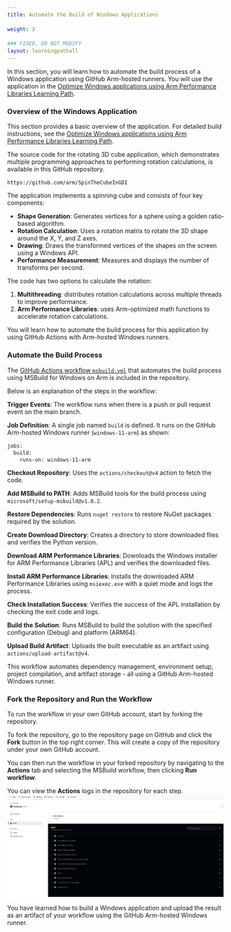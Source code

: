 ```yaml
---
title: Automate the Build of Windows Applications

weight: 3

### FIXED, DO NOT MODIFY
layout: learningpathall
---
```

In this section, you will learn how to automate the build process of a Windows application using GitHub Arm-hosted runners. You will use the application in the [Optimize Windows applications using Arm Performance Libraries Learning Path](/learning-paths/laptops-and-desktops/windows_armpl/).

### Overview of the Windows Application

This section provides a basic overview of the application. For detailed build instructions, see the [Optimize Windows applications using Arm Performance Libraries Learning Path](/learning-paths/laptops-and-desktops/windows_armpl/2-multithreading/).

The source code for the rotating 3D cube application, which demonstrates multiple programming approaches to performing rotation calculations, is available in this GitHub repository.

```console
https://github.com/arm/SpinTheCubeInGDI
```

The application implements a spinning cube and consists of four key components:
- **Shape Generation**: Generates vertices for a sphere using a golden ratio-based algorithm.
- **Rotation Calculation**: Uses a rotation matrix to rotate the 3D shape around the X, Y, and Z axes.
- **Drawing**: Draws the transformed vertices of the shapes on the screen using a Windows API.
- **Performance Measurement**: Measures and displays the number of transforms per second.

The code has two options to calculate the rotation:

1. **Multithreading**: distributes rotation calculations across multiple threads to improve performance.  
2. **Arm Performance Libraries**: uses Arm-optimized math functions to accelerate rotation calculations.

You will learn how to automate the build process for this application by using GitHub Actions with Arm-hosted Windows runners.

### Automate the Build Process

The [GitHub Actions workflow `msbuild.yml`](https://github.com/arm/SpinTheCubeInGDI/blob/main/.github/workflows/msbuild.yml) that automates the build process using MSBuild for Windows on Arm is included in the repository.

Below is an explanation of the steps in the workflow:


   **Trigger Events**: The workflow runs when there is a push or pull request event on the main branch.

   **Job Definition**: A single job named `build` is defined. It runs on the GitHub Arm-hosted Windows runner (`windows-11-arm`) as shown:

```console
jobs:
  build:
    runs-on: windows-11-arm
```
   **Checkout Repository**: Uses the `actions/checkout@v4` action to fetch the code.

   **Add MSBuild to PATH**: Adds MSBuild tools for the build process using `microsoft/setup-msbuild@v1.0.2`.

   **Restore Dependencies**: Runs `nuget restore` to restore NuGet packages required by the solution.

   **Create Download Directory**: Creates a directory to store downloaded files and verifies the Python version.

   **Download ARM Performance Libraries**: Downloads the Windows installer for ARM Performance Libraries (APL) and verifies the downloaded files. 

   **Install ARM Performance Libraries**: Installs the downloaded ARM Performance Libraries using `msiexec.exe` with a quiet mode and logs the process.

   **Check Installation Success**: Verifies the success of the APL installation by checking the exit code and logs.

   **Build the Solution**: Runs MSBuild to build the solution with the specified configuration (Debug) and platform (ARM64).

   **Upload Build Artifact**: Uploads the built executable as an artifact using `actions/upload-artifact@v4`.

This workflow automates dependency management, environment setup, project compilation, and artifact storage - all using a GitHub Arm-hosted Windows runner.

### Fork the Repository and Run the Workflow

To run the workflow in your own GitHub account, start by forking the repository.

To fork the repository, go to the repository page on GitHub and click the **Fork** button in the top right corner. This will create a copy of the repository under your own GitHub account. 

You can then run the workflow in your forked repository by navigating to the **Actions** tab and selecting the MSBuild workflow, then clicking **Run workflow**.

You can view the **Actions** logs in the repository for each step. 
![action #center](_images/actions.png)

You have learned how to build a Windows application and upload the result as an artifact of your workflow using the GitHub Arm-hosted Windows runner.
